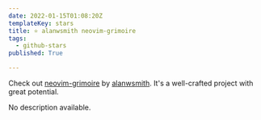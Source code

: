 ```yaml
---
date: 2022-01-15T01:08:20Z
templateKey: stars
title: ⭐ alanwsmith neovim-grimoire
tags:
  - github-stars
published: True

---
```


Check out [neovim-grimoire](https://github.com/alanwsmith/neovim-grimoire) by [alanwsmith](https://github.com/alanwsmith). It's a well-crafted project with great potential.

No description available.

